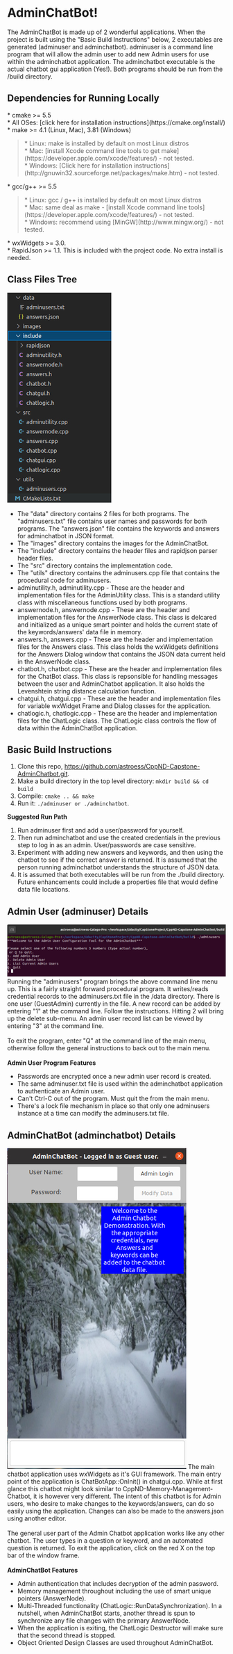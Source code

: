 # AdminChatBot!
The AdminChatBot is made up of 2 wonderful applications.  When the project is built using the "Basic Build Instructions" below, 2 executables are generated (adminuser and adminchatbot).  adminuser is a command line program that will allow the admin user to add new Admin users for use within the adminchatbot application.  The adminchatbot executable is the actual chatbot gui application (Yes!).  Both programs should be run from the /build directory.  

<h2>Dependencies for Running Locally</h2>
* cmake >= 5.5 <br>
* All OSes: [click here for installation instructions](https://cmake.org/install/) <br>
* make >= 4.1 (Linux, Mac), 3.81 (Windows) <br>
  <blockquote>* Linux: make is installed by default on most Linux distros<br>
  * Mac: [install Xcode command line tools to get make](https://developer.apple.com/xcode/features/) - not tested. <br>
  * Windows: [Click here for installation instructions](http://gnuwin32.sourceforge.net/packages/make.htm) - not tested.</blockquote>
* gcc/g++ >= 5.5 <br>
  <blockquote>* Linux: gcc / g++ is installed by default on most Linux distros<br>
  * Mac: same deal as make - [install Xcode command line tools](https://developer.apple.com/xcode/features/) - not tested.<br>
  * Windows: recommend using [MinGW](http://www.mingw.org/) - not tested. </blockquote>
* wxWidgets >= 3.0.  <br>
* RapidJson >= 1.1.  This is included with the project code.  No extra install is needed.

<h2>Class Files Tree</h2>
<img src="images/ClassStructure.jpg" title="admin chatbot"/>
<ul>
  <li>The "data" directory contains 2 files for both programs.  The "adminusers.txt" file contains user names and passwords for both programs.  The "answers.json" file contains the keywords and answers for adminchatbot in JSON format.</li>
  <li>The "images" directory contains the images for the AdminChatBot.</li>
  <li>The "include" directory contains the header files and rapidjson parser header files.</li>
  <li>The "src" directory contains the implementation code.</li>
  <li>The "utils" directory contains the adminusers.cpp file that contains the procedural code for adminusers.</li>
  <li>adminutility.h, adminutility.cpp -  These are the header and implementation files for the AdminUtility class. This is a standard utility class with miscellaneous functions used by both programs.</li>
  <li>answernode.h, answernode.cpp - These are the header and implementation files for the AnswerNode class.  This class is delcared and initialized as a unique smart pointer and holds the current state of the keywords/answers' data file in memory.</li>
  <li>answers.h, answers.cpp - These are the header and implementation files for the Answers class.  This class holds the wxWidgets definitions for the Answers Dialog window that contains the JSON data current held in the AnswerNode class.</li>
  <li>chatbot.h, chatbot.cpp - These are the header and implementation files for the ChatBot class.  This class is repsonsible for handling messages between the user and AdminChatbot application.  It also holds the Levenshtein string distance calculation function.</li>
  <li>chatgui.h, chatgui.cpp - These are the header and implementation files for variable wxWidget Frame and Dialog classes for the application.</li>
  <li>chatlogic.h, chatlogic.cpp - These are the header and implementation files for the ChatLogic class.  The ChatLogic class controls the flow of data within the AdminChatBot application.</li>
</ul>

<h2>Basic Build Instructions</h2>

1. Clone this repo, https://github.com/astroess/CppND-Capstone-AdminChatbot.git.
2. Make a build directory in the top level directory: `mkdir build && cd build`
3. Compile: `cmake .. && make`
4. Run it: `./adminuser or ./adminchatbot`.

<b>Suggested Run Path</b>
1. Run adminuser first and add a user/password for yourself.
2. Then run adminchatbot and use the created credentials in the previous step to log in as an admin.  User/passwords are case sensitive.
3. Experiment with adding new answers and keywords, and then using the chatbot to see if the correct answer is returned.  It is assumed that the person running adminchatbot understands the structure of JSON data.
4. It is assumed that both executables will be run from the ./build directory.  Future enhancements could include a properties file that would define data file locations.

<h2>Admin User (adminuser) Details</h2>
<img src="images/AdminUser.jpg" title="admin user"/>
Running the "adminusers" program brings the above command line menu up. This is a fairly straight forward procedural program.  It writes/reads credential records to the adminusers.txt file in the /data directory. There is one user (GuestAdmin) currently in the file.  A new record can be added by entering "1" at the command line.  Follow the instructions.  Hitting 2 will bring up the delete sub-menu.  An admin user record list can be viewed by entering "3" at the command line.
<br><br>
To exit the program, enter "Q" at the command line of the main menu, otherwise follow the general instructions to back out to the main menu.
<br><br>
<b>Admin User Program Features</b>
<ul>
  <li>Passwords are encrypted once a new admin user record is created.</li>
  <li>The same adminuser.txt file is used within the adminchatbot application to authenticate an Admin user.</li>
  <li>Can't Ctrl-C out of the program.  Must quit the from the main menu. </li> 
  <li>There's a lock file mechanism in place so that only one adminusers instance at a time can modify the adminusers.txt file.</li>
</ul>
<h2>AdminChatBot (adminchatbot) Details</h2>
<img src="images/AdminChatBot.jpg" title="admin chatbot"/>
The main chatbot application uses wxWidgets as it's GUI framework.  The main entry point of the application is ChatBotApp::OnInit() in chatgui.cpp.  While at first glance this chatbot might look similar to CppND-Memory-Management-Chatbot, it is however very different.  The intent of this chatbot is for Admin users, who desire to make changes to the keywords/answers, can do so easily using the application.  Changes can also be made to the answers.json using another editor.
<br><br>
The general user part of the Admin Chatbot application works like any other chatbot.  The user types in a question or keyword, and an automated question is returned.  To exit the application, click on the red X on the top bar of the window frame.
<br><br>
<b>AdminChatBot Features</b>
<ul>
  <li>Admin authentication that includes decryption of the admin password.</li>
  <li>Memory management throughout including the use of smart unique pointers (AnswerNode).</li>
  <li>Multi-Threaded functionality (ChatLogic::RunDataSynchronization).  In a nutshell, when AdminChatBot starts, another thread is spun to synchronize any file changes with the primary AnswerNode.</li> 
  <li>When the application is exiting, the ChatLogic Destructor will make sure that the second thread is stopped.</li>
  <li>Object Oriented Design Classes are used throughout AdminChatBot.</li>
</ul>
<br>
 


